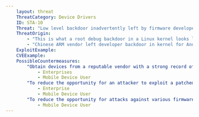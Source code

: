 ```yaml
---
    layout: threat
    ThreatCategory: Device Drivers
    ID: STA-10
    Threat: "Low level backdoor inadvertently left by firmware developer"
    ThreatOrigin:
        - "This is what a root debug backdoor in a Linux kernel looks like [^207]"
        - "Chinese ARM vendor left developer backdoor in kernel for Android, other devices [^208]"
    ExploitExample:
    CVEExample:
    PossibleCountermeasures:
        "Obtain devices from a reputable vendor with a strong record of addressing security flaws in a timely fashion.":
            - Enterprises
            - Mobile Device User
        "To reduce the opportunity for an attacker to exploit a patched vulnerability, ensure security updates are applied in a timely manner by configuring automated installation of or, at a minimum, automatic notification of the availability of security updates.":
            - Enterprise
            - Mobile Device User
        "To reduce the opportunity for attacks against various firmware components, disable device features when not in use (e.g., Bluetooth, Wi-Fi, NFC), and globally revoke access to unused device sensors or OS-provided functions (e.g., camera, microphone, location services).":
            - Mobile Device User
---
```

